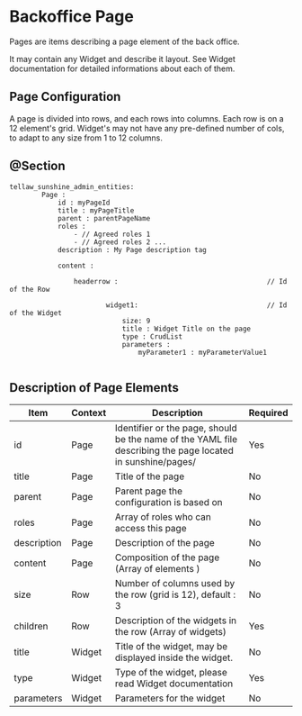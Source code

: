 # Backoffice Page

Pages are items describing a page element of the back office.

It may contain any Widget and describe it layout. See Widget documentation for detailed informations about each of them.

## Page Configuration

A page is divided into rows, and each rows into columns. Each row is on a 12 element's grid. Widget's may not have any pre-defined number of cols, to adapt to any size from 1 to 12 columns.
 
## @Section
 
```
tellaw_sunshine_admin_entities:
        Page :
            id : myPageId
            title : myPageTitle
            parent : parentPageName
            roles : 
                - // Agreed roles 1
                - // Agreed roles 2 ...
            description : My Page description tag
            
            content :
                
                headerrow :                                     // Id of the Row
                
                        widget1:                                // Id of the Widget
                            size: 9
                            title : Widget Title on the page
                            type : CrudList
                            parameters :
                                myParameter1 : myParameterValue1


```

## Description of Page Elements

| Item                          | Context                   | Description               | Required                          |
|-------------------------------|---------------------------|---------------------------|-----------------------------------|
| id                            | Page                      | Identifier or the page, should be the name of the YAML file describing the page located in sunshine/pages/ | Yes |
| title                         | Page                      | Title of the page                                             | No |
| parent                        | Page                      | Parent page the configuration is based on                     | No |
| roles                         | Page                      | Array of roles who can access this page                       | No |
| description                   | Page                      | Description of the page                                       | No |
| content                       | Page                      | Composition of the page (Array of elements )                  | No |
| size                          | Row                       | Number of columns used by the row (grid is 12), default : 3   | No |
| children                      | Row                       | Description of the widgets in the row (Array of widgets)      | Yes |
| title                         | Widget                    | Title of the widget, may be displayed inside the widget.      | No |
| type                          | Widget                    | Type of the widget, please read Widget documentation          | Yes |
| parameters                    | Widget                    | Parameters for the widget                                     | No |

